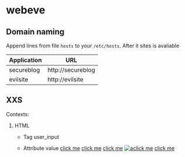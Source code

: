 # webeve

## Domain naming

Append lines from file `hosts` to your `/etc/hosts`. After it sites is avaliable

| Application | URL |
|-------------|-------------------------------|
| secureblog | http://secureblog |
| evilsite | http://evilsite |

## XXS

Contexts:
1. HTML
    * Tag
        <a>user_input</a>
        <a><script></a>

        <script>var login = `{{login}}`;</script>
    * Attribute value
        <a href="user_input">click me</a>
        <a href="javascript:alert(1)">click me</a>
        <a href="user_input">click me</a>
        <a href=""><script>attack</script><img title="a">click me</a>
        <a href=user_input>click me</a>
        <a href=asdf><script><img>click me</a>

        <input value="user_input">

2. DOM
    setTimeout("alert(`hello, {{login}}`)", 3000);
    

